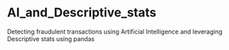 # AI_and_Descriptive_stats
Detecting fraudulent transactions using Artificial Intelligence and leveraging Descriptive stats using pandas
